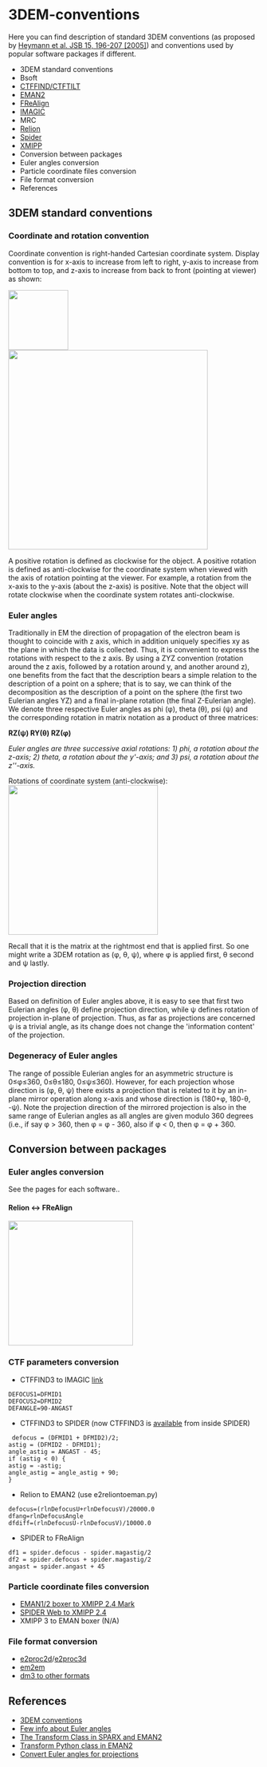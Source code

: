 # 3DEM-conventions

Here you can find description of standard 3DEM conventions (as proposed by [Heymann et al. JSB 15, 196-207 [2005]](http://www.ebi.ac.uk/msd/3dem/paper/JSB_v151p196.pdf)) and conventions used by popular software packages if different.

 * 3DEM standard conventions
 * Bsoft
 * [CTFFIND/CTFTILT](ctffind.md)
 * [EMAN2](eman2.md)
 * [FReAlign](frealign.md)
 * [IMAGIC](imagic.md)
 * MRC
 * [Relion](relion.md)
 * [Spider](spider.md)
 * [XMIPP](xmipp.md)
 * Conversion between packages
  * Euler angles conversion
  * Particle coordinate files conversion
  * File format conversion
 * References

## 3DEM standard conventions
### Coordinate and rotation convention
Coordinate convention is right-handed Cartesian coordinate system. Display convention is for x-axis to increase from left to right, y-axis to increase from bottom to top, and z-axis to increase from back to front (pointing at viewer) as shown:

<img src="https://cloud.githubusercontent.com/assets/6952870/7271722/ab97fcf6-e8e5-11e4-8ff6-c23e85810ea9.jpg" width="120">
<img src="https://cloud.githubusercontent.com/assets/6952870/7271801/46dda0a8-e8e6-11e4-8a2d-b2441cf5af78.png" width="400">

A positive rotation is defined as clockwise for the object.
A positive rotation is defined as anti-clockwise for the coordinate system when viewed with the axis of rotation pointing at the viewer. For example, a rotation from the x-axis to the y-axis (about the z-axis) is positive. Note that the object will rotate clockwise when the coordinate system rotates anti-clockwise.

### Euler angles
Traditionally in EM the direction of propagation of the electron beam is thought to coincide with z axis, which in addition uniquely specifies xy as the plane in which the data is collected. Thus, it is convenient to express the rotations with respect to the z axis. By using a ZYZ convention (rotation around the z axis, followed by a rotation around y, and another around z), one benefits from the fact that the description bears a simple relation to the description of a point on a sphere; that is to say, we can think of the decomposition as the description of a point on the sphere (the first two Eulerian angles YZ) and a final in-plane rotation (the final Z-Eulerian angle). We denote three respective Euler angles as phi (φ), theta (θ), psi (ψ) and the corresponding rotation in matrix notation as a product of three matrices:

**RZ(ψ) RY(θ) RZ(φ)**

*Euler angles are three successive axial rotations: 1) phi, a rotation about the z-axis; 2) theta, a rotation about the y'-axis; and 3) psi, a rotation about the z''-axis.*

Rotations of coordinate system (anti-clockwise):
<img src="https://cloud.githubusercontent.com/assets/6952870/7271849/a9c70b28-e8e6-11e4-852c-52cfd4a8cd6a.jpg" width="300">

Recall that it is the matrix at the rightmost end that is applied first. So one might write a 3DEM rotation as (φ, θ, ψ), where φ is applied first, θ second and ψ lastly.

### Projection direction
Based on definition of Euler angles above, it is easy to see that first two Eulerian angles (φ, θ) define projection direction, while ψ defines rotation of projection in-plane of projection. Thus, as far as projections are concerned ψ is a trivial angle, as its change does not change the 'information content' of the projection.

### Degeneracy of Euler angles
The range of possible Eulerian angles for an asymmetric structure is 0≤φ≤360, 0≤θ≤180, 0≤ψ≤360). However, for each projection whose direction is (φ, θ, ψ) there exists a projection that is related to it by an in-plane mirror operation along x-axis and whose direction is (180+φ, 180-θ, -ψ). Note the projection direction of the mirrored projection is also in the same range of Eulerian angles as all angles are given modulo 360 degrees (i.e., if say φ > 360, then φ = φ - 360, also if φ < 0, then φ = φ + 360. 

## Conversion between packages
### Euler angles conversion
 See the pages for each software..
 
 #### Relion <-> FReAlign
 <img src="https://user-images.githubusercontent.com/6952870/47355821-4da94480-d6ba-11e8-92f2-796a5c8432f3.png" width="250">

### CTF parameters conversion
 * CTFFIND3 to IMAGIC [link](http://grigoriefflab.janelia.org/node/1541#comment-396)
```
DEFOCUS1=DFMID1
DEFOCUS2=DFMID2
DEFANGLE=90-ANGAST
```
 * CTFFIND3 to SPIDER (now CTFFIND3 is [available](http://spider.wadsworth.org/spider_doc/spider/docs/man/ctffind.html) from inside SPIDER)
```
 defocus = (DFMID1 + DFMID2)/2;
astig = (DFMID2 - DFMID1);
angle_astig = ANGAST - 45;
if (astig < 0) {
astig = -astig;
angle_astig = angle_astig + 90;
}
```
 * Relion to EMAN2 (use e2reliontoeman.py)
```
defocus=(rlnDefocusU+rlnDefocusV)/20000.0
dfang=rlnDefocusAngle
dfdiff=(rlnDefocusU-rlnDefocusV)/10000.0
```
 * SPIDER to FReAlign
```
df1 = spider.defocus - spider.magastig/2
df2 = spider.defocus + spider.magastig/2
angast = spider.angast + 45
```
### Particle coordinate files conversion
 * [EMAN1/2 boxer to XMIPP 2.4 Mark](http://xmipp.cnb.csic.es/twiki/bin/view/Xmipp/BoxerToXmippMark)
 * [SPIDER Web to XMIPP 2.4](http://xmipp.cnb.csic.es/twiki/bin/view/Xmipp/WebToXmippMark)
 * XMIPP 3 to EMAN boxer (N/A)

### File format conversion
 * [e2proc2d](http://blake.bcm.edu/emanwiki/EMAN2/Programs/e2proc2d)/[e2proc3d](http://blake.bcm.edu/emanwiki/EMAN2/Programs/e2proc3d)
 * [em2em](https://www.imagescience.de/em2em.html)
 * [dm3 to other formats](http://sites.bio.indiana.edu/~cryo/conversionFromDm3.html)

## References
  * [3DEM conventions](http://www.emdatabank.org/conventions.html)
  * [Few info about Euler angles](http://sparx-em.org/sparxwiki/Euler_angles)
  * [The Transform Class in SPARX and EMAN2](http://www.sciencedirect.com/science/article/pii/S1047847706002024)
  * [Transform Python class in EMAN2](http://blake.bcm.edu/emanwiki/Eman2TransformInPython)
  * [Convert Euler angles for projections](http://blake.bcm.edu/emanwiki/EMAN2/FAQ/SpiderEuler)
